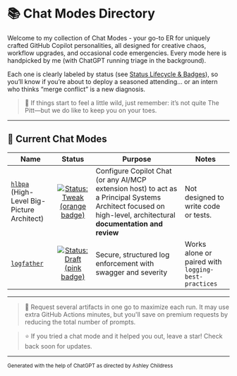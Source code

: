 # 📚 Chat Modes Directory

Welcome to my collection of Chat Modes - your go-to ER for uniquely crafted GitHub Copilot personalities, all designed for creative chaos, workflow upgrades, and occasional code emergencies. Every mode here is handpicked by me (with ChatGPT running triage in the background).

Each one is clearly labeled by status (see [Status Lifecycle & Badges](../../docs/status-badge-lifecycle.md)), so you’ll know if you’re about to deploy a seasoned attending... or an intern who thinks “merge conflict” is a new diagnosis.

> 🦄 If things start to feel a little wild, just remember: it’s not quite The Pitt—but we do like to keep you on your toes.

---

## 📄 Current Chat Modes

| Name | Status | Purpose | Notes |
| - | :-: | - | - |
| [`hlbpa`](./hlbpa.chatmode.md) (High-Level Big-Picture Architect) | [![Status: Tweak (orange badge)](https://img.shields.io/badge/status-tweak-FB5607.svg)](#-hlbpa-chat-mode) | Configure Copilot Chat (or any AI/MCP extension host) to act as a Principal Systems Architect focused on high-level, architectural **documentation and review** | Not designed to write code or tests. |
| [`logfather`](./logfather.chatmode.md) | [![Status: Draft (pink badge)](https://img.shields.io/badge/status-draft-F72585.svg)]() | Secure, structured log enforcement with swagger and severity | Works alone or paired with `logging-best-practices` |

---

> 🦄 Request several artifacts in one go to maximize each run. It may use extra GitHub Actions minutes, but you'll save on premium requests by reducing the total number of prompts.

> ⭐️ If you tried a chat mode and it helped you out, leave a star! Check back soon for updates.

---

<small>Generated with the help of ChatGPT as directed by Ashley Childress</small>
